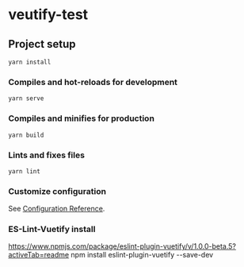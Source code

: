 # veutify-test

## Project setup
```
yarn install
```

### Compiles and hot-reloads for development
```
yarn serve
```

### Compiles and minifies for production
```
yarn build
```

### Lints and fixes files
```
yarn lint
```

### Customize configuration
See [Configuration Reference](https://cli.vuejs.org/config/).

### ES-Lint-Vuetify install

https://www.npmjs.com/package/eslint-plugin-vuetify/v/1.0.0-beta.5?activeTab=readme
npm install eslint-plugin-vuetify --save-dev
